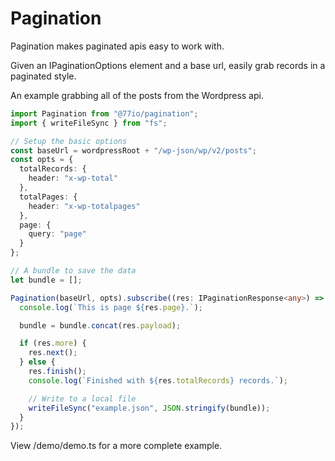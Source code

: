 # Pagination

Pagination makes paginated apis easy to work with.

Given an IPaginationOptions element and a base url, easily grab records in a paginated style.

An example grabbing all of the posts from the Wordpress api.

```typescript
import Pagination from "@77io/pagination";
import { writeFileSync } from "fs";

// Setup the basic options
const baseUrl = wordpressRoot + "/wp-json/wp/v2/posts";
const opts = {
  totalRecords: {
    header: "x-wp-total"
  },
  totalPages: {
    header: "x-wp-totalpages"
  },
  page: {
    query: "page"
  }
};

// A bundle to save the data
let bundle = [];

Pagination(baseUrl, opts).subscribe((res: IPaginationResponse<any>) => {
  console.log(`This is page ${res.page}.`);

  bundle = bundle.concat(res.payload);

  if (res.more) {
    res.next();
  } else {
    res.finish();
    console.log(`Finished with ${res.totalRecords} records.`);

    // Write to a local file
    writeFileSync("example.json", JSON.stringify(bundle));
  }
});
```

View /demo/demo.ts for a more complete example.
